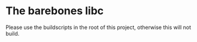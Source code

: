 # The barebones libc
Please use the buildscripts in the root of this project, otherwise this will not build.
